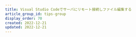 ```yaml
---
title: Visual Studio Codeでサーバにリモート接続しファイル編集する
article_group_id: tips-group
display_order: 70
created: 2022-12-21
updated: 2022-12-21
---
```

